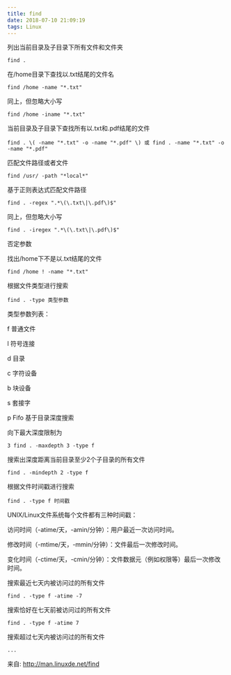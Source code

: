 ```yaml
---
title: find
date: 2018-07-10 21:09:19
tags: Linux
---
```


列出当前目录及子目录下所有文件和文件夹 

    find . 

在/home目录下查找以.txt结尾的文件名 

    find /home -name "*.txt" 

同上，但忽略大小写 

    find /home -iname "*.txt"

当前目录及子目录下查找所有以.txt和.pdf结尾的文件 

    find . \( -name "*.txt" -o -name "*.pdf" \) 或 find . -name "*.txt" -o -name "*.pdf" 

匹配文件路径或者文件 

    find /usr/ -path "*local*" 

基于正则表达式匹配文件路径 

    find . -regex ".*\(\.txt\|\.pdf\)$" 

同上，但忽略大小写 

    find . -iregex ".*\(\.txt\|\.pdf\)$" 

否定参数 

找出/home下不是以.txt结尾的文件 

    find /home ! -name "*.txt" 

根据文件类型进行搜索 

    find . -type 类型参数 

类型参数列表： 

f 普通文件 

l 符号连接 

d 目录 

c 字符设备 

b 块设备 

s 套接字 

p Fifo 基于目录深度搜索 

向下最大深度限制为

    3 find . -maxdepth 3 -type f 

搜索出深度距离当前目录至少2个子目录的所有文件 

    find . -mindepth 2 -type f 

根据文件时间戳进行搜索 

    find . -type f 时间戳 

UNIX/Linux文件系统每个文件都有三种时间戳：

访问时间（-atime/天，-amin/分钟）：用户最近一次访问时间。

修改时间（-mtime/天，-mmin/分钟）：文件最后一次修改时间。

变化时间（-ctime/天，-cmin/分钟）：文件数据元（例如权限等）最后一次修改时间。

搜索最近七天内被访问过的所有文件 

    find . -type f -atime -7 

搜索恰好在七天前被访问过的所有文件 

    find . -type f -atime 7 

搜索超过七天内被访问过的所有文件

    ...
    
来自: http://man.linuxde.net/find